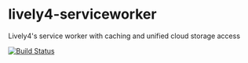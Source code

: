 # lively4-serviceworker
Lively4's service worker with caching and unified cloud storage access

[![Build Status](https://travis-ci.org/LivelyKernel/lively4-serviceworker.svg?branch=master)](https://travis-ci.org/LivelyKernel/lively4-serviceworker)
